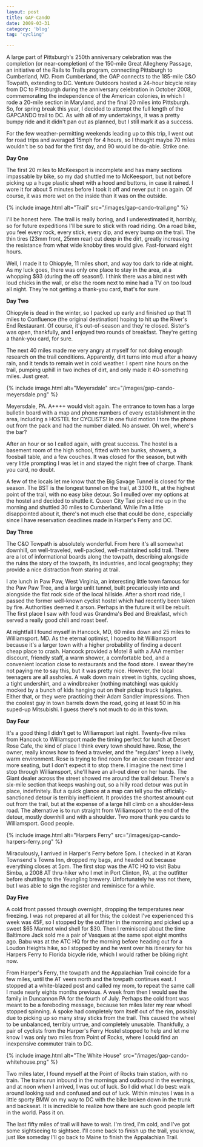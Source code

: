 ```yaml
---
layout: post
title: GAP-CandO
date: 2009-03-31
category: 'blog'
tag: 'cycling'

---
```

A large part of Pittsburgh's 250th anniversary celebration was the completion (or near-completion) of the 150-mile Great Allegheny Passage, an initiative of the Rails to Trails program, connecting Pittsburgh to Cumberland, MD. From Cumberland, the GAP connects to the 185-mile C&O Towpath, extending to DC. Venture Outdoors hosted a 24-hour bicycle relay from DC to Pittsburgh during the anniversary celebration in October 2008, commemorating the independence of the American colonies, in which I rode a 20-mile section in Maryland, and the final 20 miles into Pittsburgh. So, for spring break this year, I decided to attempt the full length of the GAPCANDO trail to DC. As with all of my undertakings, it was a pretty bumpy ride and it didn't pan out as planned, but I still mark it as a success.

For the few weather-permitting weekends leading up to this trip, I went out for road trips and averaged 15mph for 4 hours, so I thought maybe 70 miles wouldn't be so bad for the first day, and 90 would be do-able. Strike one.

**Day One**

The first 20 miles to McKeesport is incomplete and has many sections impassable by bike, so my dad shuttled me to McKeesport, but not before picking up a huge plastic sheet with a hood and buttons, in case it rained. I wore it for about 5 minutes before I took it off and never put it on again. Of course, it was more wet on the inside than it was on the outside.

{% include image.html alt="Trail" src="/images/gap-cando-trail.png" %}

I'll be honest here. The trail is really boring, and I underestimated it, horribly, so for future expeditions I'll be sure to stick with road riding. On a road bike, you feel every rock, every stick, every dip, and every bump on the trail. The thin tires (23mm front, 25mm rear) cut deep in the dirt, greatly increasing the resistance from what wide knobby tires would give. Fast-forward eight hours.

Well, I made it to Ohiopyle, 11 miles short, and way too dark to ride at night. As my luck goes, there was only one place to stay in the area, at a whopping $93 (during the off season!). I think there was a bird nest with loud chicks in the wall, or else the room next to mine had a TV on too loud all night. They're not getting a thank-you card, that's for sure.

**Day Two**

Ohiopyle is dead in the winter, so I packed up early and finished up that 11 miles to Confluence (the original destination) hoping to hit up the River's End Restaurant. Of course, it's out-of-season and they're closed. Sister's was open, thankfully, and I enjoyed two rounds of breakfast. They're getting a thank-you card, for sure.

The next 40 miles made me very angry at myself for not doing enough research on the trail conditions. Apparently, dirt turns into mud after a heavy rain, and it tends to remain wet in cold weather. I spent nine hours on the trail, pumping uphill in two inches of dirt, and only made it 40-something miles. Just great.

{% include image.html alt="Meyersdale" src="/images/gap-cando-meyersdale.png" %}

Meyersdale, PA. A++++ would visit again. The entrance to town has a large bulletin board with a map and phone numbers of every establishment in the area, including a HOSTEL for CYCLISTS! In one fluid motion I tore the phone out from the pack and had the number dialed. No answer. Oh well, where's the bar?

After an hour or so I called again, with great success. The hostel is a basement room of the high school, fitted with ten bunks, showers, a foosball table, and a few couches. It was closed for the season, but with very little prompting I was let in and stayed the night free of charge. Thank you card, no doubt.

A few of the locals let me know that the Big Savage Tunnel is closed for the season. The BST is the longest tunnel on the trail, at 3300 ft., at the highest point of the trail, with no easy bike detour. So I mulled over my options at the hostel and decided to shuttle it. Queen City Taxi picked me up in the morning and shuttled 30 miles to Cumberland. While I'm a little disappointed about it, there's not much else that could be done, especially since I have reservation deadlines made in Harper's Ferry and DC.

**Day Three**

The C&O Towpath is absolutely wonderful. From here it's all somewhat downhill, on well-traveled, well-packed, well-maintained solid trail. There are a lot of informational boards along the towpath, describing alongside the ruins the story of the towpath, its industries, and local geography; they provide a nice distraction from staring at trail.

I ate lunch in Paw Paw, West Virginia, an interesting little town famous for the Paw Paw Tree, and a large unlit tunnel, built precariously into and alongside the flat rock side of the local hillside. After a short road ride, I passed the former well-known cyclist hostel which had recently been taken by fire. Authorities deemed it arson. Perhaps in the future it will be rebuilt. The first place I saw with food was Grandma's Bed and Breakfast, which served a really good chili and roast beef.

At nightfall I found myself in Hancock, MD, 60 miles down and 25 miles to Williamsport. MD. As the eternal optimist, I hoped to hit Williamsport because it's a larger town with a higher probability of finding a decent cheap place to crash. Hancock provided a Motel 8 with a AAA member discount, friendly staff, a warm shower, a comfortable bed, and a convenient location close to restaurants and the food store. I swear they're not paying me to say this, but it was pretty nice. However, the local teenagers are all assholes. A walk down main street in tights, cycling shoes, a tight undershirt, and a windbreaker (nothing matching) was quickly mocked by a bunch of kids hanging out on their pickup truck tailgates. Either that, or they were practicing their Adam Sandler impressions. Then the coolest guy in town barrels down the road, going at least 50 in his suped-up Mitsubishi. I guess there's not much to do in this town.

**Day Four**

It's a good thing I didn't get to Williamsport last night. Twenty-five miles from Hancock to Williamsport made the timing perfect for lunch at Desert Rose Cafe, the kind of place I think every town should have. Rose, the owner, really knows how to feed a traveler, and the "regulars" keep a lively, warm environment. Rose is trying to find room for an ice cream freezer and more seating, but I don't expect it to stop there. I imagine the next time I stop through Williamsport, she'll have an all-out diner on her hands. The Giant dealer across the street showed me around the trail detour. There's a six-mile section that keeps washing out, so a hilly road detour was put in place, indefinitely. But a quick glance at a map can tell you the officially-sanctioned detour is terribly inefficient. It provides the shortest amount cut out from the trail, but at the expense of a large hill climb on a shoulder-less road. The alternative is to run straight from Williamsport to the end of the detour, mostly downhill and with a shoulder. Two more thank you cards to Williamsport. Good people.

{% include image.html alt="Harpers Ferry" src="/images/gap-cando-harpers-ferry.png" %}

Miraculously, I arrived in Harper's Ferry before 5pm. I checked in at Karan Townsend's Towns Inn, dropped my bags, and headed out because everything closes at 5pm. The first stop was the ATC HQ to visit Babu Simba, a 2008 AT thru-hiker who I met in Port Clinton, PA, at the outfitter before shuttling to the Yeungling brewery. Unfortunately he was not there, but I was able to sign the register and reminisce for a while.

**Day Five**

A cold front passed through overnight, dropping the temperatures near freezing. I was not prepared at all for this; the coldest I've experienced this week was 45F, so I stopped by the outfitter in the morning and picked up a sweet $65 Marmot wind shell for $30. Then I reminisced about the time Baltimore Jack sold me a pair of Vasques at the same spot eight months ago. Babu was at the ATC HQ for the morning before heading out for a Loudon Heights hike, so I stopped by and he went over his itinerary for his Harpers Ferry to Florida bicycle ride, which I would rather be biking right now.

From Harper's Ferry, the towpath and the Appalachian Trail coincide for a few miles, until the AT veers north and the towpath continues east. I stopped at a white-blazed post and called my mom, to repeat the same call I made nearly eights months previous. A week from then I would see the family in Duncannon PA for the fourth of July.
Perhaps the cold front was meant to be a foreboding message, because ten miles later my rear wheel stopped spinning. A spoke had completely torn itself out of the rim, possibly due to picking up so many stray sticks from the trail. This caused the wheel to be unbalanced, terribly untrue, and completely unusable. Thankfully, a pair of cyclists from the Harper's Ferry Hostel stopped to help and let me know I was only two miles from Point of Rocks, where I could find an inexpensive commuter train to DC.

{% include image.html alt="The White House" src="/images/gap-cando-whitehouse.png" %}

Two miles later, I found myself at the Point of Rocks train station, with no train. The trains run inbound in the mornings and outbound in the evenings, and at noon when I arrived, I was out of luck. So I did what I do best: walk around looking sad and confused and out of luck. Within minutes I was in a little sporty BMW on my way to DC with the bike broken down in the trunk and backseat. It is incredible to realize how there are such good people left in the world. Pass it on.

The last fifty miles of trail will have to wait. I'm tired, I'm cold, and I've got some sightseeing to sightsee. I'll come back to finish up the trail, you know, just like someday I'll go back to Maine to finish the Appalachian Trail.
